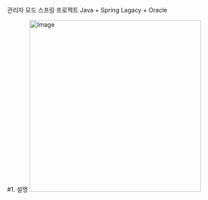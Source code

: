 관리자 모드 스프링 프로젝트
Java + Spring Lagacy + Oracle

#1. 설명
<img width="401" height="401" alt="Image" src="https://github.com/user-attachments/assets/40c7c731-c5cd-4a3a-a74b-600ff14006b9" />
